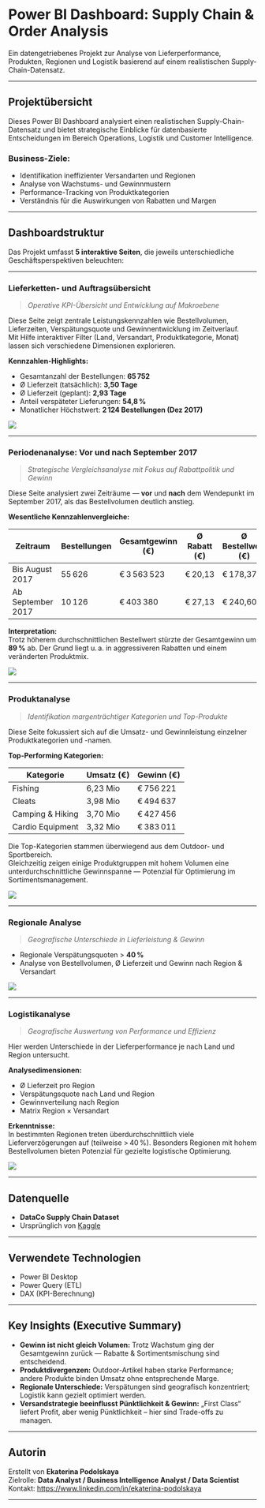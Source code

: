 # Power BI Dashboard: Supply Chain & Order Analysis

Ein datengetriebenes Projekt zur Analyse von Lieferperformance, Produkten, Regionen und Logistik basierend auf einem realistischen Supply-Chain-Datensatz.

---

## Projektübersicht

Dieses Power BI Dashboard analysiert einen realistischen Supply-Chain-Datensatz und bietet strategische Einblicke für datenbasierte Entscheidungen im Bereich Operations, Logistik und Customer Intelligence.

### Business-Ziele:

- Identifikation ineffizienter Versandarten und Regionen
- Analyse von Wachstums- und Gewinnmustern
- Performance-Tracking von Produktkategorien
- Verständnis für die Auswirkungen von Rabatten und Margen

---

## Dashboardstruktur

Das Projekt umfasst **5 interaktive Seiten**, die jeweils unterschiedliche Geschäftsperspektiven beleuchten:

---

### Lieferketten- und Auftragsübersicht  
> *Operative KPI-Übersicht und Entwicklung auf Makroebene*

Diese Seite zeigt zentrale Leistungskennzahlen wie Bestellvolumen, Lieferzeiten, Verspätungsquote und Gewinnentwicklung im Zeitverlauf.  
Mit Hilfe interaktiver Filter (Land, Versandart, Produktkategorie, Monat) lassen sich verschiedene Dimensionen explorieren.

**Kennzahlen-Highlights:**

- Gesamtanzahl der Bestellungen: **65 752**
- Ø Lieferzeit (tatsächlich): **3,50 Tage**
- Ø Lieferzeit (geplant): **2,93 Tage**
- Anteil verspäteter Lieferungen: **54,8 %**
- Monatlicher Höchstwert: **2 124 Bestellungen (Dez 2017)**

 ![](Page%201.png)

---

### Periodenanalyse: Vor und nach September 2017  
> *Strategische Vergleichsanalyse mit Fokus auf Rabattpolitik und Gewinn*

Diese Seite analysiert zwei Zeiträume — **vor** und **nach** dem Wendepunkt im September 2017, als das Bestellvolumen deutlich anstieg.

**Wesentliche Kennzahlenvergleiche:**

| Zeitraum             | Bestellungen | Gesamtgewinn (€) | Ø Rabatt (€) | Ø Bestellwert (€) |
|----------------------|--------------|------------------|--------------|-------------------|
| Bis August 2017      | 55 626       | € 3 563 523       | € 20,13      | € 178,37          |
| Ab September 2017    | 10 126       | € 403 380         | € 27,13      | € 240,60          |

**Interpretation:**  
Trotz höherem durchschnittlichen Bestellwert stürzte der Gesamtgewinn um **89 %** ab. Der Grund liegt u. a. in aggressiveren Rabatten und einem veränderten Produktmix. 

![](Page%202.png)

---

### Produktanalyse  
> *Identifikation margenträchtiger Kategorien und Top-Produkte*

Diese Seite fokussiert sich auf die Umsatz- und Gewinnleistung einzelner Produktkategorien und -namen.

**Top-Performing Kategorien:**

| Kategorie           | Umsatz (€)     | Gewinn (€)     |
|---------------------|----------------|----------------|
| Fishing             | 6,23 Mio       | € 756 221       |
| Cleats              | 3,98 Mio       | € 494 637       |
| Camping & Hiking    | 3,70 Mio       | € 427 456       |
| Cardio Equipment    | 3,32 Mio       | € 383 011       |

Die Top-Kategorien stammen überwiegend aus dem Outdoor- und Sportbereich.  
Gleichzeitig zeigen einige Produktgruppen mit hohem Volumen eine unterdurchschnittliche Gewinnspanne — Potenzial für Optimierung im Sortimentsmanagement.

![](Page%203.png)

---

### Regionale Analyse  
> *Geografische Unterschiede in Lieferleistung & Gewinn*

- Regionale Verspätungsquoten > **40 %**
- Analyse von Bestellvolumen, Ø Lieferzeit und Gewinn nach Region & Versandart

![](Page%204.png)

---

### Logistikanalyse  
> *Geografische Auswertung von Performance und Effizienz*

Hier werden Unterschiede in der Lieferperformance je nach Land und Region untersucht.

**Analysedimensionen:**

- Ø Lieferzeit pro Region
- Verspätungsquote nach Land und Region
- Gewinnverteilung nach Region
- Matrix Region × Versandart

**Erkenntnisse:**  
In bestimmten Regionen treten überdurchschnittlich viele Lieferverzögerungen auf (teilweise > 40 %). Besonders Regionen mit hohem Bestellvolumen bieten Potenzial für gezielte logistische Optimierung.

 ![](Page%205.png)

---

## Datenquelle

- **DataCo Supply Chain Dataset**  
- Ursprünglich von [Kaggle](https://www.kaggle.com/datasets/shashwatwork/dataco-smart-supply-chain-for-big-data-analysis)

---

## Verwendete Technologien

- Power BI Desktop
- Power Query (ETL)
- DAX (KPI-Berechnung)

---

## Key Insights (Executive Summary)

- **Gewinn ist nicht gleich Volumen:** Trotz Wachstum ging der Gesamtgewinn zurück — Rabatte & Sortimentsmischung sind entscheidend.
- **Produktdivergenzen:** Outdoor-Artikel haben starke Performance; andere Produkte binden Umsatz ohne entsprechende Marge.
- **Regionale Unterschiede:** Verspätungen sind geografisch konzentriert; Logistik kann gezielt optimiert werden.
- **Versandstrategie beeinflusst Pünktlichkeit & Gewinn:** „First Class“ liefert Profit, aber wenig Pünktlichkeit – hier sind Trade-offs zu managen.

---

## Autorin

Erstellt von **Ekaterina Podolskaya**  
Zielrolle: **Data Analyst / Business Intelligence Analyst / Data Scientist**  
Kontakt: https://www.linkedin.com/in/ekaterina-podolskaya

---

